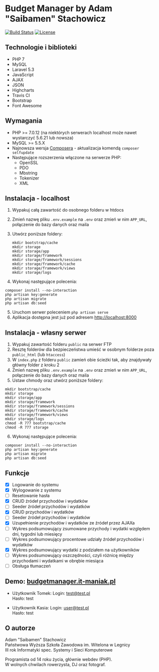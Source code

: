 # Budget Manager by Adam "Saibamen" Stachowicz

[![Build Status](https://travis-ci.com/Saibamen/Budget-Manager.svg?token=aGxL6XsgiKL8Ss4SGZve&branch=master)](https://travis-ci.com/Saibamen/Budget-Manager)
[![License](https://poser.pugx.org/laravel/framework/license.svg)](https://packagist.org/packages/laravel/framework)

## Technologie i biblioteki

- PHP 7
- MySQL
- Laravel 5.3
- JavaScript
- AJAX
- JSON
- Highcharts
- Travis CI
- Bootstrap
- Font Awesome

## Wymagania

- PHP >= 7.0.12 (na niektórych serwerach localhost może nawet wystarczyć 5.6.21 lub nowsza)
- MySQL >= 5.5.X
- Najnowsza wersja [Composera](https://getcomposer.org/) - aktualizacja komendą `composer selfupdate`
- Następujące rozszerzenia włączone na serwerze PHP:
  - OpenSSL
  - PDO
  - Mbstring
  - Tokenizer
  - XML

## Instalacja - localhost

1. Wypakuj całą zawartość do osobnego folderu w htdocs
2. Zmień nazwę pliku `.env.example` na `.env` oraz zmień w nim `APP_URL`, połączenie do bazy danych oraz maila
3. Utwórz poniższe foldery:

   ```
   mkdir bootstrap/cache
   mkdir storage
   mkdir storage/app
   mkdir storage/framework
   mkdir storage/framework/sessions
   mkdir storage/framework/cache
   mkdir storage/framework/views
   mkdir storage/logs
   ```
4. Wykonaj następujące polecenia:

  ```
  composer install --no-interaction
  php artisan key:generate
  php artisan migrate
  php artisan db:seed
  ```
5. Uruchom serwer poleceniem `php artisan serve`
6. Aplikacja dostępna jest już pod adresem [http://localhost:8000](http://localhost:8000)

## Instalacja - własny serwer

1. Wypakuj zawartość folderu `public` na serwer FTP
2. Resztę folderów dla bezpieczeństwa umieść w osobnym folderze poza `public_html` (lub `htaccess`)
3. W `index.php` z folderu `public` zamień obie ścieżki tak, aby znajdywały główny folder z kroku 2
4. Zmień nazwę pliku `.env.example` na `.env` oraz zmień w nim `APP_URL`, połączenie do bazy danych oraz maila
5. Ustaw chmody oraz utwórz poniższe foldery:

  ```
  mkdir bootstrap/cache
  mkdir storage
  mkdir storage/app
  mkdir storage/framework
  mkdir storage/framework/sessions
  mkdir storage/framework/cache
  mkdir storage/framework/views
  mkdir storage/logs
  chmod -R 777 bootstrap/cache
  chmod -R 777 storage
  ```
6. Wykonaj następujące polecenia:

  ```
  composer install --no-interaction
  php artisan key:generate
  php artisan migrate
  php artisan db:seed
  ```

## Funkcje

- [x] Logowanie do systemu
- [x] Wylogowanie z systemu
- [ ] Resetowanie hasła
- [x] CRUD źródeł przychodów i wydatków
- [ ] Seeder źródeł przychodów i wydatków
- [x] CRUD przychodów i wydatków
- [ ] Seeder źródeł przychodów i wydatków
- [x] Uzupełnienie przychodów i wydatków ze źródeł przez AJAXa
- [ ] Wykres podsumowujący zsumowane przychody i wydatki względem dni, tygodni lub miesięcy
- [ ] Wykres podsumowujący procentowe udziały źródeł przychodów i wydatków
- [x] Wykres podsumowujący wydatki z podziałem na użytkowników
- [ ] Wykres podsumowujący oszczędności, czyli różnicę między przychodami i wydatkami w obrębie miesiąca
- [ ] Obsługa tłumaczeń

## Demo: [budgetmanager.it-maniak.pl](http://budgetmanager.it-maniak.pl/)

- Użytkownik Tomek:
   Login: test@test.pl<br />
   Hasło: test

- Użytkownik Kasia:
   Login: user@test.pl<br />
   Hasło: test

## O autorze

Adam "Saibamen" Stachowicz<br />
Państwowa Wyższa Szkoła Zawodowa im. Witelona w Legnicy<br />
III rok Informatyki spec. Systemy i Sieci Komputerowe

Programista od 14 roku życia, głównie webdev (PHP).<br />
W wolnych chwilach rowerzysta, DJ oraz fotograf.
